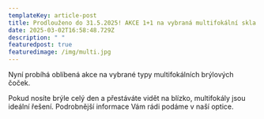 ```yaml
---
templateKey: article-post
title: Prodlouženo do 31.5.2025! AKCE 1+1 na vybraná multifokální skla.
date: 2025-03-02T16:58:48.729Z
description: " "
featuredpost: true
featuredimage: /img/multi.jpg
---
```

Nyní probíhá oblíbená akce na vybrané typy multifokálních brýlových čoček. 

Pokud nosíte brýle celý den a přestáváte vidět na blízko, multifokály jsou ideální řešení. Podrobnější informace Vám rádi podáme v naší optice.